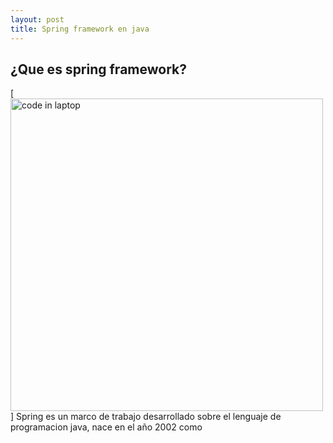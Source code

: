 ```yaml
---
layout: post
title: Spring framework en java
---
```

## ¿Que es spring framework?
[<img src="{{ site.baseurl }}/images/2022-08-26/1" alt="code in laptop" style="width: 500;"/>]
Spring es un marco de trabajo desarrollado sobre el lenguaje de programacion java, nace en el año 2002
como 
